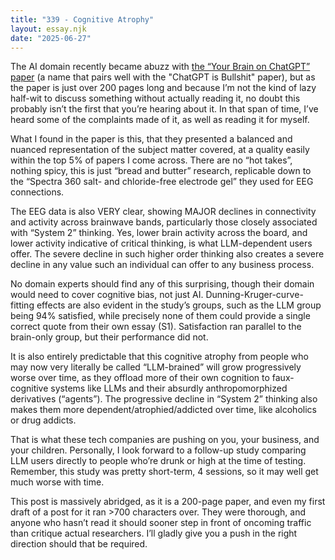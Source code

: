 ```yaml
---
title: "339 - Cognitive Atrophy"
layout: essay.njk
date: "2025-06-27"
---
```


The AI domain recently became abuzz with [the “Your Brain on ChatGPT” paper](https://arxiv.org/abs/2506.08872) (a name that pairs well with the "ChatGPT is Bullshit" paper), but as the paper is just over 200 pages long and because I’m not the kind of lazy half-wit to discuss something without actually reading it, no doubt this probably isn’t the first that you’re hearing about it. In that span of time, I’ve heard some of the complaints made of it, as well as reading it for myself.
 
What I found in the paper is this, that they presented a balanced and nuanced representation of the subject matter covered, at a quality easily within the top 5% of papers I come across. There are no “hot takes”, nothing spicy, this is just “bread and butter” research, replicable down to the “Spectra 360 salt- and chloride-free electrode gel” they used for EEG connections. 
 
The EEG data is also VERY clear, showing MAJOR declines in connectivity and activity across brainwave bands, particularly those closely associated with “System 2” thinking. Yes, lower brain activity across the board, and lower activity indicative of critical thinking, is what LLM-dependent users offer. The severe decline in such higher order thinking also creates a severe decline in any value such an individual can offer to any business process. 

No domain experts should find any of this surprising, though their domain would need to cover cognitive bias, not just AI. Dunning-Kruger-curve-fitting effects are also evident in the study’s groups, such as the LLM group being 94% satisfied, while precisely none of them could provide a single correct quote from their own essay (S1). Satisfaction ran parallel to the brain-only group, but their performance did not.

It is also entirely predictable that this cognitive atrophy from people who may now very literally be called “LLM-brained” will grow progressively worse over time, as they offload more of their own cognition to faux-cognitive systems like LLMs and their absurdly anthropomorphized derivatives (“agents”). The progressive decline in “System 2” thinking also makes them more dependent/atrophied/addicted over time, like alcoholics or drug addicts.

That is what these tech companies are pushing on you, your business, and your children. Personally, I look forward to a follow-up study comparing LLM users directly to people who’re drunk or high at the time of testing. Remember, this study was pretty short-term, 4 sessions, so it may well get much worse with time.
 
This post is massively abridged, as it is a 200-page paper, and even my first draft of a post for it ran >700 characters over. They were thorough, and anyone who hasn’t read it should sooner step in front of oncoming traffic than critique actual researchers. I’ll gladly give you a push in the right direction should that be required.
